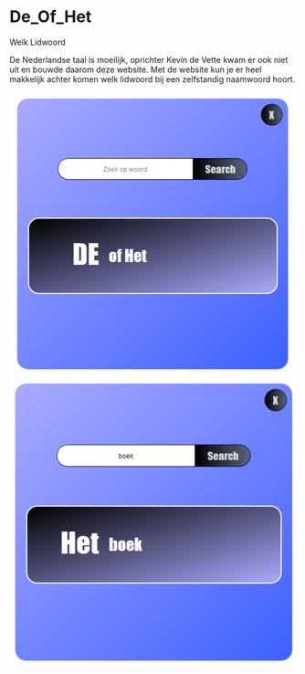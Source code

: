 # De_Of_Het

Welk Lidwoord

De Nederlandse taal is moeilijk, oprichter Kevin de Vette kwam er ook niet uit en bouwde daarom deze website. Met de website kun je er heel makkelijk achter komen welk lidwoord bij een zelfstandig naamwoord hoort.


![Capa](https://github.com/AdilYunus/De_Of_Het/blob/main/img/1.png?raw=true)
![Capa](https://github.com/AdilYunus/De_Of_Het/blob/main/img/2.png?raw=true)
